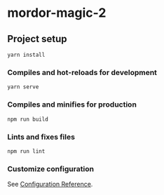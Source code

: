 # mordor-magic-2

## Project setup
```
yarn install
```

### Compiles and hot-reloads for development
```
yarn serve
```

### Compiles and minifies for production
```
npm run build
```

### Lints and fixes files
```
npm run lint
```

### Customize configuration
See [Configuration Reference](https://cli.vuejs.org/config/).
